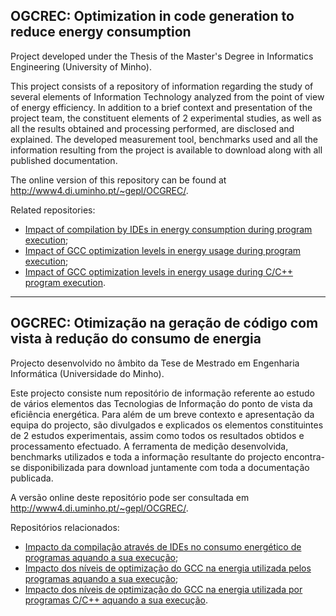 ## OGCREC: Optimization in code generation to reduce energy consumption
Project developed under the Thesis of the Master's Degree in Informatics Engineering (University of Minho).

This project consists of a repository of information regarding the study of several elements of Information Technology analyzed from the point of view of energy efficiency. In addition to a brief context and presentation of the project team, the constituent elements of 2 experimental studies, as well as all the results obtained and processing performed, are disclosed and explained. The developed measurement tool, benchmarks used and all the information resulting from the project is available to download along with all published documentation.

The online version of this repository can be found at http://www4.di.uminho.pt/~gepl/OCGREC/.

Related repositories:
- [Impact of compilation by IDEs in energy consumption during program execution](https://github.com/david-branco/programmingtoolsenergyconsumption);
- [Impact of GCC optimization levels in energy usage during program execution](https://github.com/david-branco/gcc-optimization-energy-article-extended);
- [Impact of GCC optimization levels in energy usage during C/C++ program execution](https://github.com/david-branco/gcc-optimization-energy-article).

---

## OGCREC: Otimização na geração de código com vista à redução do consumo de energia
Projecto desenvolvido no âmbito da Tese de Mestrado em Engenharia Informática (Universidade do Minho).

Este projecto consiste num repositório de informação referente ao estudo de vários elementos das Tecnologias de Informação do ponto de vista da eficiência energética. Para além de um breve contexto e apresentação da equipa do projecto, são divulgados e explicados os elementos constituintes de 2 estudos experimentais, assim como todos os resultados obtidos e processamento efectuado. A ferramenta de medição desenvolvida, benchmarks utilizados e toda a informação resultante do projecto encontra-se disponibilizada para download juntamente com toda a documentação publicada.

A versão online deste repositório pode ser consultada em http://www4.di.uminho.pt/~gepl/OCGREC/.

Repositórios relacionados: 
- [Impacto da compilação através de IDEs no consumo energético de programas aquando a sua execução](https://github.com/david-branco/programmingtoolsenergyconsumption);
- [Impacto dos níveis de optimização do GCC na energia utilizada pelos programas aquando a sua execução](https://github.com/david-branco/gcc-optimization-energy-article-extended);
- [Impacto dos níveis de optimização do GCC na energia utilizada por programas C/C++ aquando a sua execução](https://github.com/david-branco/gcc-optimization-energy-article).